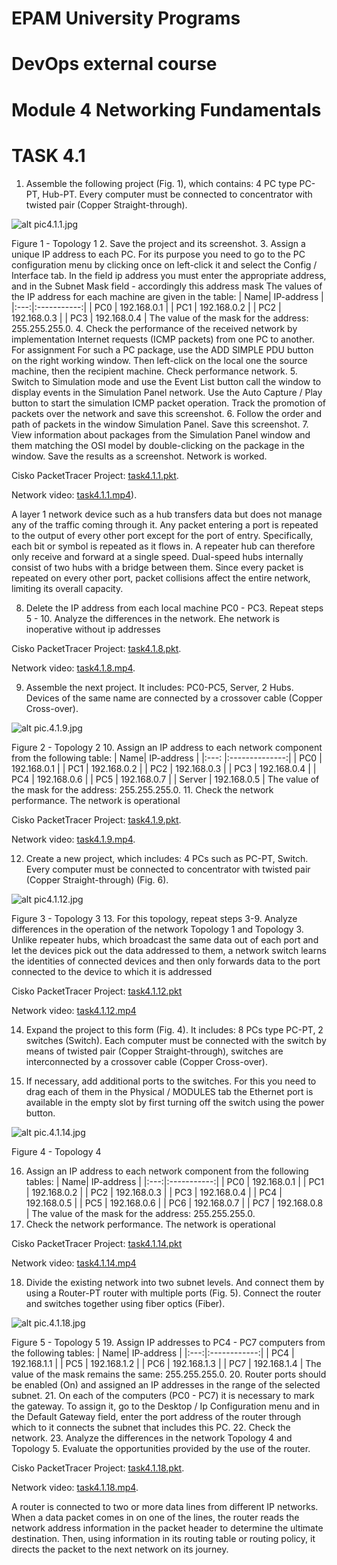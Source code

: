 # EPAM University Programs
# DevOps external course
# Module 4 Networking Fundamentals
# TASK 4.1
1. Assemble the following project (Fig. 1), which contains: 4 PC type PC-
PT, Hub-PT. Every computer must be connected to
concentrator with twisted pair (Copper Straight-through).

![alt pic4.1.1.jpg](pic4.1.1.jpg)

Figure 1 - Topology 1
2. Save the project and its screenshot.
3. Assign a unique IP address to each PC. For its purpose
you need to go to the PC configuration menu by clicking once on
left-click it and select the Config / Interface tab. In the field ip
address you must enter the appropriate address, and in the Subnet Mask field - accordingly
this address mask 
The values ​​of the IP address for each machine are given in the table:
| Name| IP-address  |
|:---:|:-----------:|
| PC0 | 192.168.0.1 |
| PC1 | 192.168.0.2 |
| PC2 | 192.168.0.3 |
| PC3 | 192.168.0.4 |
The value of the mask for the address: 255.255.255.0.
4. Check the performance of the received network by implementation
Internet requests (ICMP packets) from one PC to another. For assignment
For such a PC package, use the ADD SIMPLE PDU button on the right
working window. Then left-click on the local one
the source machine, then the recipient machine. Check performance
network.
5. Switch to Simulation mode and use the Event List button
call the window to display events in the Simulation Panel network.
Use the Auto Capture / Play button to start the simulation
ICMP packet operation. Track the promotion of packets over the network and save
this screenshot.
6. Follow the order and path of packets in the window
Simulation Panel. Save this screenshot.
7. View information about packages from the Simulation Panel window and them
matching the OSI model by double-clicking on the package in the window. 
Save the results as a screenshot.
Network is worked.

Cisko PacketTracer Project: [task4.1.1.pkt](./task4.1.1.pkt).

Network video:  [task4.1.1.mp4](./task4.1.1.mp4)).

A layer 1 network device such as a hub transfers data but does not manage 
any of the traffic coming through it. Any packet entering a port is repeated 
to the output of every other port except for the port of entry. Specifically, 
each bit or symbol is repeated as it flows in. A repeater hub can therefore only 
receive and forward at a single speed. Dual-speed hubs internally consist of two 
hubs with a bridge between them. Since every packet is repeated on every other port, 
packet collisions affect the entire network, limiting its overall capacity. 

8. Delete the IP address from each local machine PC0 - PC3.
Repeat steps 5 - 10. Analyze the differences in the network.
Еhe network is inoperative without ip addresses
 
Cisko PacketTracer Project: [task4.1.8.pkt](./task4.1.8.pkt).

Network video:  [task4.1.8.mp4](./task4.1.8.mp4).


9. Assemble the next project. It includes: PC0-PC5, Server,
    2 Hubs. Devices of the same name are connected by a crossover cable
(Copper Cross-over).

![alt pic.4.1.9.jpg](pic4.1.9.jpg)

Figure 2 - Topology 2
10. Assign an IP address to each network component from the following
table:
| Name| IP-address  |
|:---: |:--------------:|
| PC0  |   192.168.0.1 |
| PC1  |   192.168.0.2 |
| PC2  |   192.168.0.3 |
| PC3  |   192.168.0.4 |
| PC4  |   192.168.0.6 |
| PC5  |   192.168.0.7 |
| Server | 192.168.0.5 |
The value of the mask for the address: 255.255.255.0.
11. Check the network performance.
The network is operational 

Cisko PacketTracer Project: [task4.1.9.pkt](./task4.1.9.pkt).

Network video:  [task4.1.9.mp4](./task4.1.9.mp4).


12. Create a new project, which includes: 4 PCs such as PC-PT,
Switch. Every computer must be connected to
concentrator with twisted pair (Copper Straight-through) (Fig.
6).

![alt pic4.1.12.jpg](pic4.1.12.jpg)

Figure 3 - Topology 3
13. For this topology, repeat steps 3-9. Analyze
differences in the operation of the network Topology 1 and Topology 3.
Unlike repeater hubs, which broadcast the same data out of each port and
let the devices pick out the data addressed to them, a network switch learns 
the identities of connected devices and then only forwards data to the port 
connected to the device to which it is addressed

Cisko PacketTracer Project: [task4.1.12.pkt](./task4.1.12.pkt)

Network video:  [task4.1.12.mp4](./task4.1.12.mp4)



14. Expand the project to this form (Fig. 4). It includes: 8 PCs
type PC-PT, 2 switches (Switch). Each computer must be connected
with the switch by means of twisted pair (Copper Straight-through),
switches are interconnected by a crossover cable (Copper
Cross-over).

15. If necessary, add additional ports to the switches. For this
you need to drag each of them in the Physical / MODULES tab
the Ethernet port is available in the empty slot by first turning off the switch
using the power button.


![alt pic.4.1.14.jpg](pic4.1.14.jpg)

Figure 4 - Topology 4

16. Assign an IP address to each network component from the following
tables:
| Name| IP-address  |
|:---:|:-----------:|
| PC0 | 192.168.0.1 |
| PC1 | 192.168.0.2 |
| PC2 | 192.168.0.3 |
| PC3 | 192.168.0.4 |
| PC4 | 192.168.0.5 |
| PC5 | 192.168.0.6 |
| PC6 | 192.168.0.7 |
| PC7 | 192.168.0.8 |
The value of the mask for the address: 255.255.255.0.
17. Check the network performance.
The network is operational 

Cisko PacketTracer Project: [task4.1.14.pkt](./task4.1.14.pkt)

Network video:  [task4.1.14.mp4](./task4.1.14.mp4)


18. Divide the existing network into two subnet levels. And connect them by
using a Router-PT router with multiple ports (Fig. 5).
Connect the router and switches together using fiber optics
(Fiber).

![alt pic.4.1.18.jpg](pic4.1.18.jpg)

Figure 5 - Topology 5
19. Assign IP addresses to PC4 - PC7 computers from the following
tables:
| Name| IP-address  |
|:---:|:------------:|
| PC4 |  192.168.1.1 |
| PC5 |  192.168.1.2 |
| PC6 |  192.168.1.3 |
| PC7 |  192.168.1.4 |
The value of the mask remains the same: 255.255.255.0.
20. Router ports should be enabled (On) and assigned an IP
addresses in the range of the selected subnet.
21. On each of the computers (PC0 - PC7) it is necessary to mark the gateway.
To assign it, go to the Desktop / Ip Configuration menu and
in the Default Gateway field, enter the port address of the router through which to
it connects the subnet that includes this PC.
22. Check the network.
23. Analyze the differences in the network Topology 4 and Topology
     5. Evaluate the opportunities provided by the use of the router. 
	 
Cisko PacketTracer Project: [task4.1.18.pkt](./task4.1.18.pkt).

Network video:  [task4.1.18.mp4](./task4.1.18.mp4).

A router is connected to two or more data lines from different IP networks.
When a data packet comes in on one of the lines, the router reads the network 
address information in the packet header to determine the ultimate destination. 
Then, using information in its routing table or routing policy, it directs the 
packet to the next network on its journey. 
